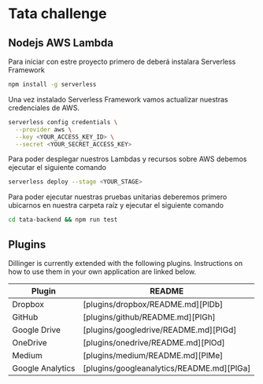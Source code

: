 # Tata challenge
## Nodejs AWS Lambda

Para iniciar con estre proyecto primero de deberá instalara Serverless Framework
```sh
npm install -g serverless
```
Una vez instalado Serverless Framework vamos actualizar nuestras credenciales de AWS.
```sh
serverless config credentials \
  --provider aws \
  --key <YOUR_ACCESS_KEY_ID> \
  --secret <YOUR_SECRET_ACCESS_KEY>
```
Para poder desplegar nuestros Lambdas y recursos sobre AWS debemos ejecutar el siguiente comando
```sh
serverless deploy --stage <YOUR_STAGE>
```
Para poder ejecutar nuestras pruebas unitarias deberemos primero ubicarnos en nuestra carpeta raíz y ejecutar el siguiente comando
```sh
cd tata-backend && npm run test
```
## Plugins

Dillinger is currently extended with the following plugins.
Instructions on how to use them in your own application are linked below.

| Plugin | README |
| ------ | ------ |
| Dropbox | [plugins/dropbox/README.md][PlDb] |
| GitHub | [plugins/github/README.md][PlGh] |
| Google Drive | [plugins/googledrive/README.md][PlGd] |
| OneDrive | [plugins/onedrive/README.md][PlOd] |
| Medium | [plugins/medium/README.md][PlMe] |
| Google Analytics | [plugins/googleanalytics/README.md][PlGa] |
